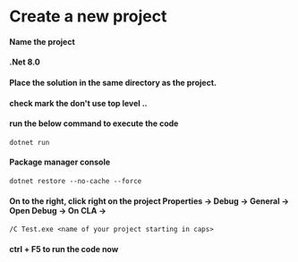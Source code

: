 # Create a new project
#### Name the project
#### .Net 8.0
#### Place the solution in the same directory as the project.
#### check mark the don't use top level ..
#### run the below command to execute the code
```
dotnet run 
```
#### Package manager console
```
dotnet restore --no-cache --force
```
#### On to the right, click right on the project Properties -> Debug -> General -> Open Debug -> On CLA -> 
```
/C Test.exe <name of your project starting in caps>
```
#### ctrl + F5 to run the code now
